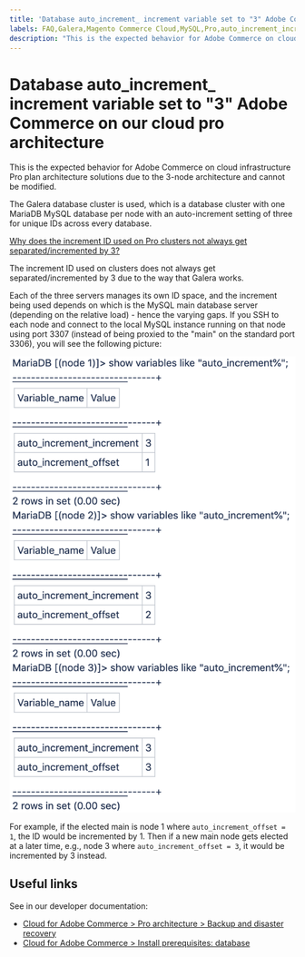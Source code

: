 ```yaml
---
title: 'Database auto_increment_ increment variable set to "3" Adobe Commerce on our cloud pro architecture'
labels: FAQ,Galera,Magento Commerce Cloud,MySQL,Pro,auto_increment_increment,database,Adobe Commerce on our cloud architecture,Adobe Commerce,cloud infrastructure,Pro
description: "This is the expected behavior for Adobe Commerce on cloud infrastructure Pro plan architecture solutions due to the 3-node architecture and cannot be modified."
---
```


# Database auto_increment_ increment variable set to "3" Adobe Commerce on our cloud pro architecture

This is the expected behavior for Adobe Commerce on cloud infrastructure Pro plan architecture solutions due to the 3-node architecture and cannot be modified.

The Galera database cluster is used, which is a database cluster with one MariaDB MySQL database per node with an auto-increment setting of three for unique IDs across every database.

<u>Why does the increment ID used on Pro clusters not always get separated/incremented by 3?</u>

The increment ID used on clusters does not always get separated/incremented by 3 due to the way that Galera works.

Each of the three servers manages its own ID space, and the increment being used depends on which is the MySQL main database server (depending on the relative load) - hence the varying gaps.
If you SSH to each node and connect to the local MySQL instance running on that node using port 3307 (instead of being proxied to the "main" on the standard port 3306), you will see the following picture:

![auto_increment](assets/auto_increment_id.png)

For example, if the elected main is node 1 where `auto_increment_offset = 1`, the ID would be incremented by 1. Then if a new main node gets elected at a later time, e.g., node 3 where `auto_increment_offset = 3`, it would be incremented by 3 instead.

## Useful links

See in our developer documentation:

* [Cloud for Adobe Commerce > Pro architecture > Backup and disaster recovery](https://devdocs.magento.com/cloud/architecture/pro-architecture.html#backup-and-disaster-recovery)
* [Cloud for Adobe Commerce > Install prerequisites: database](https://devdocs.magento.com/cloud/before/before-workspace-magento-prereqs.html#database) 
